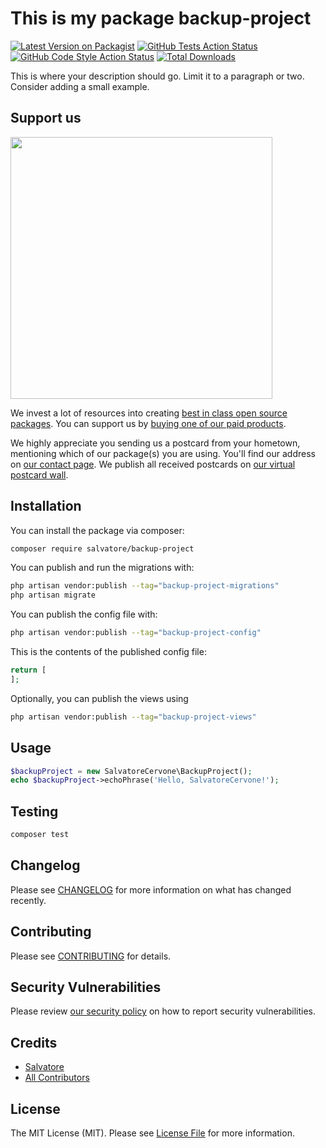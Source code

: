 # This is my package backup-project

[![Latest Version on Packagist](https://img.shields.io/packagist/v/salvatore/backup-project.svg?style=flat-square)](https://packagist.org/packages/salvatore/backup-project)
[![GitHub Tests Action Status](https://img.shields.io/github/actions/workflow/status/salvatore/backup-project/run-tests.yml?branch=main&label=tests&style=flat-square)](https://github.com/salvatore/backup-project/actions?query=workflow%3Arun-tests+branch%3Amain)
[![GitHub Code Style Action Status](https://img.shields.io/github/actions/workflow/status/salvatore/backup-project/fix-php-code-style-issues.yml?branch=main&label=code%20style&style=flat-square)](https://github.com/salvatore/backup-project/actions?query=workflow%3A"Fix+PHP+code+style+issues"+branch%3Amain)
[![Total Downloads](https://img.shields.io/packagist/dt/salvatore/backup-project.svg?style=flat-square)](https://packagist.org/packages/salvatore/backup-project)

This is where your description should go. Limit it to a paragraph or two. Consider adding a small example.

## Support us

[<img src="https://github-ads.s3.eu-central-1.amazonaws.com/backup-project.jpg?t=1" width="419px" />](https://spatie.be/github-ad-click/backup-project)

We invest a lot of resources into creating [best in class open source packages](https://spatie.be/open-source). You can support us by [buying one of our paid products](https://spatie.be/open-source/support-us).

We highly appreciate you sending us a postcard from your hometown, mentioning which of our package(s) you are using. You'll find our address on [our contact page](https://spatie.be/about-us). We publish all received postcards on [our virtual postcard wall](https://spatie.be/open-source/postcards).

## Installation

You can install the package via composer:

```bash
composer require salvatore/backup-project
```

You can publish and run the migrations with:

```bash
php artisan vendor:publish --tag="backup-project-migrations"
php artisan migrate
```

You can publish the config file with:

```bash
php artisan vendor:publish --tag="backup-project-config"
```

This is the contents of the published config file:

```php
return [
];
```

Optionally, you can publish the views using

```bash
php artisan vendor:publish --tag="backup-project-views"
```

## Usage

```php
$backupProject = new SalvatoreCervone\BackupProject();
echo $backupProject->echoPhrase('Hello, SalvatoreCervone!');
```

## Testing

```bash
composer test
```

## Changelog

Please see [CHANGELOG](CHANGELOG.md) for more information on what has changed recently.

## Contributing

Please see [CONTRIBUTING](CONTRIBUTING.md) for details.

## Security Vulnerabilities

Please review [our security policy](../../security/policy) on how to report security vulnerabilities.

## Credits

- [Salvatore](https://github.com/salvatore)
- [All Contributors](../../contributors)

## License

The MIT License (MIT). Please see [License File](LICENSE.md) for more information.
